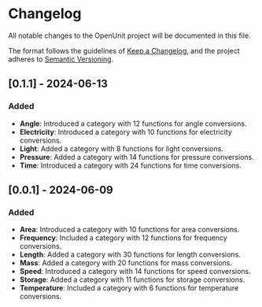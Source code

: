 # Changelog

All notable changes to the OpenUnit project will be documented in this file.

The format follows the guidelines of [Keep a Changelog](https://keepachangelog.com/en/1.0.0/), and the project adheres to [Semantic Versioning](https://semver.org/).

## [0.1.1] - 2024-06-13

### Added

- **Angle**: Introduced a category with 12 functions for angle conversions.
- **Electricity**: Introduced a category with 10 functions for electricity conversions.
- **Light**: Added a category with 8 functions for light conversions.
- **Pressure**: Added a category with 14 functions for pressure conversions.
- **Time**: Introduced a category with 24 functions for time conversions.

## [0.0.1] - 2024-06-09

### Added

- **Area**: Introduced a category with 10 functions for area conversions.
- **Frequency**: Included a category with 12 functions for frequency conversions.
- **Length**: Added a category with 30 functions for length conversions.
- **Mass**: Added a category with 20 functions for mass conversions.
- **Speed**: Introduced a category with 14 functions for speed conversions.
- **Storage**: Added a category with 11 functions for storage conversions.
- **Temperature**: Included a category with 6 functions for temperature conversions.

